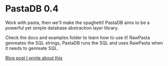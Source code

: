 PastaDB 0.4
=======

Work with pasta, then we'll make the spaghetti! PastaDB aims to be a powerful yet simple database abstraction layer library.

Check the docs and examples folder to learn how to use it! RawPasta genreates the SQL strings, PastaDB runs the SQL and uses RawPasta when it needs to genreate SQL.

[Blog post I wrote about this](http://kevinwhitman.com/2012/09/23/mysql-without-writing-sql/)